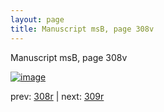 ```yaml
---
layout: page
title: Manuscript msB, page 308v
---
```


Manuscript msB, page 308v

[![image](http://www.homermultitext.org/iipsrv?OBJ=IIP,1.0&FIF=/project/homer/pyramidal/deepzoom/hmt/vbbifolio/pending/vb_308v_309r.tif&WID=100&CVT=JPEG)](http://www.homermultitext.org/ict2/?urn=urn:cite2:hmt:vbbifolio.pending:vb_308v_309r)

prev:  [308r](../308r) | next:  [309r](../309r)

